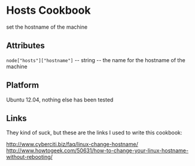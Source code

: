 # Hosts Cookbook

set the hostname of the machine

## Attributes

`node["hosts"]["hostname"]` -- string -- the name for the hostname of the machine

## Platform

Ubuntu 12.04, nothing else has been tested

## Links

They kind of suck, but these are the links I used to write this cookbook:

http://www.cyberciti.biz/faq/linux-change-hostname/
http://www.howtogeek.com/50631/how-to-change-your-linux-hostname-without-rebooting/
